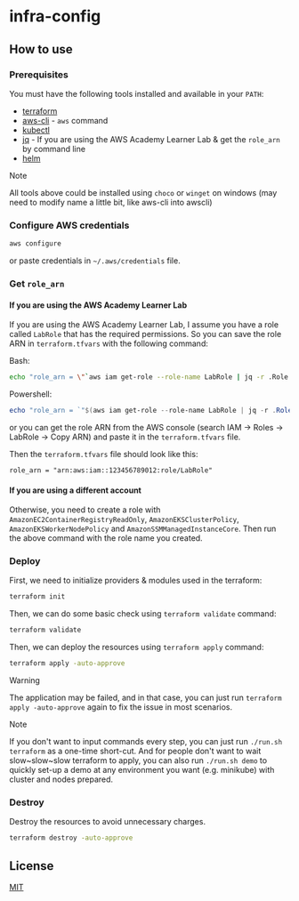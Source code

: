 # infra-config

## How to use

### Prerequisites

You must have the following tools installed and available in your `PATH`:

- [terraform](https://developer.hashicorp.com/terraform/install)
- [aws-cli](https://docs.aws.amazon.com/cli/latest/userguide/getting-started-install.html) - `aws` command
- [kubectl](https://kubernetes.io/docs/tasks/tools/)
- [jq](https://jqlang.github.io/jq/) - If you are using the AWS Academy Learner Lab & get the `role_arn` by command line
- [helm](https://helm.sh/zh/docs/intro/quickstart/)

> [!NOTE]
> All tools above could be installed using `choco` or `winget` on windows (may need to modify name a little bit, like aws-cli into awscli)

### Configure AWS credentials

```bash
aws configure
```

or paste credentials in `~/.aws/credentials` file.

### Get `role_arn`

#### If you are using the AWS Academy Learner Lab

If you are using the AWS Academy Learner Lab, I assume you have a role called `LabRole` that has the required permissions. So you can save the role ARN in `terraform.tfvars` with the following command:

Bash:

```bash
echo "role_arn = \"`aws iam get-role --role-name LabRole | jq -r .Role.Arn`\"" | tee terraform.tfvars
```

Powershell:

```powershell
echo "role_arn = `"$(aws iam get-role --role-name LabRole | jq -r .Role.Arn)`"" | tee terraform.tfvars
```

or you can get the role ARN from the AWS console (search IAM -> Roles -> LabRole -> Copy ARN) and paste it in the `terraform.tfvars` file.

Then the `terraform.tfvars` file should look like this:

```
role_arn = "arn:aws:iam::123456789012:role/LabRole"
```

#### If you are using a different account

Otherwise, you need to create a role with `AmazonEC2ContainerRegistryReadOnly`, `AmazonEKSClusterPolicy`, `AmazonEKSWorkerNodePolicy` and `AmazonSSMManagedInstanceCore`. Then run the above command with the role name you created.

### Deploy

First, we need to initialize providers & modules used in the terraform:

```bash
terraform init
```

Then, we can do some basic check using `terraform validate` command:

```bash
terraform validate
```

Then, we can deploy the resources using `terraform apply` command:

```bash
terraform apply -auto-approve
```

> [!WARNING]
> The application may be failed, and in that case, you can just run `terraform apply -auto-approve` again to fix the issue in most scenarios.

> [!NOTE]
> If you don't want to input commands every step, you can just run `./run.sh terraform` as a one-time short-cut. And for people don't want to wait slow~slow~slow terraform to apply, you can also run `./run.sh demo` to quickly set-up a demo at any environment you want (e.g. minikube) with cluster and nodes prepared.

### Destroy

Destroy the resources to avoid unnecessary charges.

```bash
terraform destroy -auto-approve
```

<!--
## Partial Tests

### Istio

Switch to the `bookinfo` branch:
```sh
git checkout origin/bookinfo
```

Deploy using the following commands:
```sh
terraform init
terraform apply -auto-approve
```

After a successful deployment, the example application should be running normally.

Export the `INGRESS_HOST` variable:
```sh
export INGRESS_HOST=$(kubectl -n istio-ingress get service istio-ingress -o jsonpath='{.status.loadBalancer.ingress[0].hostname}')
```

Send 100 requests to the application:
```sh
for i in $(seq 1 100); do curl -s -o /dev/null "http://$INGRESS_HOST/productpage" ; done
```

Then, start the Kiali dashboard:
```sh
istioctl dashboard kiali
```

You should see the traffic graph in the Kiali dashboard.

### Redis Cluster

0. Prerequirity: [redis-cli](https://redis.io/docs/latest/operate/rs/references/cli-utilities/redis-cli/)

1. Get redis cluster password using command below:

```bash
export REDIS_PASSWORD=$(kubectl get secret --namespace redis-cluster redis-cluster -o jsonpath="{.data.redis-password}" | base64 --decode)
```

2. Expose redis-cluster service to local port (e.g. 6379):

```bash
kubectl port-forward svc/redis-cluster -n redis-cluster 6379:6379
```

> [!WARNING]
> If you are running redis or other device at local, do not use the same port since the traffic will collid and redirect to somewhere you don't mean it to be.

3. Start another terminal, connect to redis using redis-cli:

```bash
redis-cli -h localhost -p 6379 -a $REDIS_PASSWORD
```

if operate successfully, you will see the redis-cli prompt like `localhost:6379> `.

4. Test redis-cluster:

```
localhost:6379> info
```

You should see the redis information like `cluster_enabled:1`.

### PostgreSQL HA

0. Prerequirity: [postgresql](https://www.postgresql.org/download/linux/debian/)
    - postgresql
    - postgresql-common
    - postgresql-client-\[version\]

1. Get postgresql password using command below:

```bash
kubectl get secret --namespace postgres-operator postgresql-ha-pguser-test -o jsonpath="{.data.password}" | base64 --decode
```

2. Expose postgres cluster to local port (e.g. 5432):

```bash
kubectl port-forward svc/postgresql-ha-pgbouncer -n postgres-operator 5432:5432
```

> [!WARNING]
> If you are running postgres or other device at local, do not use the same port since the traffic will collid and redirect to somewhere you don't mean it to be.

3. Start another terminal, connect to postgres using psql:

```bash
psql postgres -h localhost -p 5432 -U test -W
```

Then input the password you got in step 1. (Or just do the command follow before using psql to auto input password)

```bash
PGPASSWORD=$(kubectl get secret --namespace postgres-operator postgres-ha-pguser-test -o jsonpath="{.data.password}" | base64 --decode)
```

If operate successfully, you will see the psql prompt like `postgres=> `.

4. Test postgres cluster:

```
postgres=> \dconfig
```

You should see the postgres configurations on the remote.

### Pulsar
TODO to be tested

0. Prerequirity: [pulsarcli](https://github.com/streamnative/pulsarctl)


1. Expose pulsar service to local port (e.g. 6650):

```bash
kubectl port-forward svc/pulsar-local-proxy -n pulsar 6650:6650
```

> [!WARNING]
> If you are running pulsar or other device at local, do not use the same port since the traffic will collid and redirect to somewhere you don't mean it to be.

2. Then you can access pulsar service

```bash
pulsarctl topic list
```

TODO configure pulsar manager & grafana

### Main API Service

TODO add main-api-service test

### AI Model Operator

- See Lab Test Video
TODO to be configured

### Admin Panel

1. Expose Admin Panel to localhost:
```bash
kubectl port-forward service/admin-panel 3000:3000 -n admin-panel
```

> [!WARNING]
> If you are running other device at local, do not use the same port since the traffic will collid and redirect to somewhere you don't mean it to be.

2. Access Admin Panel through browser:
```bash
http://localhost:3000/admin
```

For more detailed instructions, refer to the [Admin Panel Repository](https://github.com/uplion/admin-panel).

### Frontend

1. Expose Admin Panel to localhost:
```bash
kubectl port-forward service/frontend 3001:3000 -n frontend
```

> [!WARNING]
> If you are running other device at local, do not use the same port since the traffic will collid and redirect to somewhere you don't mean it to be.

2. Access Admin Panel through browser:
```bash
http://localhost:3001
```

For more detailed instructions, refer to the [Frontend Repository](https://github.com/uplion/frontend).

### Ingress Gateway

TODO add ingress gateway test

### Overall

-  -->

## License

[MIT](LICENSE)
